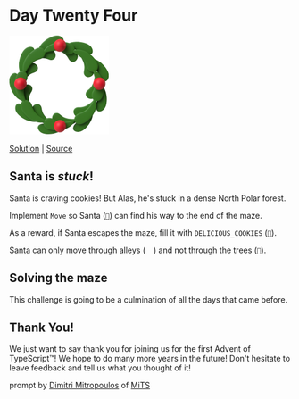 # Day Twenty Four

<img src="cover.png" width="178" height="177" alt="Wreath">

[Solution](solution.ts) | [Source](https://typehero.dev/challenge/day-24)

## Santa is _stuck_!

Santa is craving cookies! But Alas, he's stuck in a dense North Polar forest.

Implement `Move` so Santa (`🎅`) can find his way to the end of the maze.

As a reward, if Santa escapes the maze, fill it with `DELICIOUS_COOKIES` (`🍪`).

Santa can only move through alleys (`  `) and not through the trees (`🎄`).

## Solving the maze

This challenge is going to be a culmination of all the days that came before.

## Thank You!

We just want to say thank you for joining us for the first Advent of TypeScript™! We hope to do many more years in the future! Don't hesitate to leave feedback and tell us what you thought of it!

prompt by [Dimitri Mitropoulos](https://github.com/dimitropoulos) of [MiTS](https://www.youtube.com/@MichiganTypeScript)

